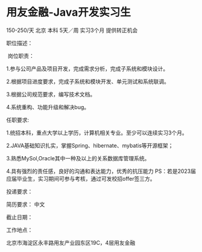 # 用友金融-Java开发实习生

150-250/天 北京 本科 5天／周 实习3个月 提供转正机会

职位描述：

​	岗位职责：  

1.参与公司产品及项目开发，完成需求分析，完成子系统和模块设计。  

2.根据项目进度要求，完成子系统和模块开发、单元测试和系统联调。  

3.根据公司规范要求，编写技术文档。  

4.系统重构、功能升级和解决bug。    

任职要求:  

1.统招本科，重点大学以上学历，计算机相关专业。至少可以连续实习3个月。 

 2.JAVA基础知识扎实，掌握Spring、hibernate、mybatis等开源框架；  

3.熟悉MySol,Oracle其中一种及以上的关系数据库管理系统。  

4.具有强烈的责任感，良好的沟通和表达能力，优秀的抗压能力   PS：若是2023届应届毕业生，实习期间可参与考核，通过可发校招offer签三方。

投递要求：

简历要求： 中文

截止日期：

工作地点：

北京市海淀区永丰路用友产业园东区19C，4层用友金融